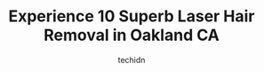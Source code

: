 ---
layout: ampstory
image: https://i0.wp.com/www.depkes.org/wp-content/uploads/2023/06/laser-hair-removal-0-in-oakland-ca-1685821150.jpeg?resize=640,853
author: techidn
featured: false
description: Discover the impressive array of Laser Hair Removal options in Oakland CA, where you can find 10 of the largest Laser Hair Removal establishments in the area. From renowned classics to hidde
title: Experience 10 Superb Laser Hair Removal in Oakland CA
cover:
   title: Experience 10 Superb Laser Hair Removal in Oakland CA
   subtitle: Rickpate
   background: https://www.depkes.org/wp-content/uploads/2023/06/laser-hair-removal-0-in-oakland-ca-1685821150.jpeg

pages: 
 - layout: thirds
   top: <h1>#1 LV Aesthetic Permanent Makeup</h1>
   bottom: "<p>Liane was amazing! She was super sweet, professional, and conversational. She took her time ensuring my brows were measured and designed well to fit my face and incorpora</p>"
   background: https://www.depkes.org/wp-content/uploads/2023/06/laser-hair-removal-1-in-oakland-ca-1685821151.jpeg
   backgroundblur: true
 - layout: thirds
   top: <h1>#2 The Brow N Beauty Lounge</h1>
   bottom: "<p>Ive been going to this threading salon for the past 2 years. I get my eyebrows threaded  every 2-3 months as I have thin eyebrow hairs and very sparse. I always ask fo</p>"
   background: https://www.depkes.org/wp-content/uploads/2023/06/laser-hair-removal-2-in-oakland-ca-1685821151.png
   cta:
      link: https://www.depkes.org/blog/experience-10-superb-laser-hair-removal-in-oakland-ca/
      text: Experience 10 Superb Laser Hair Removal in Oakland CA
 - layout: thirds
   top: <h1>#3 Cocoon Day Spa Rockridge</h1>
   bottom: "<p>5377 College Ave, Oakland, CA 94618, United States</p>"
   background: https://www.depkes.org/wp-content/uploads/2023/06/laser-hair-removal-3-in-oakland-ca-1685821151.jpeg
   cta:
      link: https://www.depkes.org/blog/experience-10-superb-laser-hair-removal-in-oakland-ca/
      text: Experience 10 Superb Laser Hair Removal in Oakland CA
 - layout: thirds
   top: <h1>#4 LaserAway</h1>
   bottom: "<p>5679 Bay St, Emeryville, CA 94608, United States</p>"
   background: https://images.unsplash.com/photo-1488554378835-f7acf46e6c98?ixlib=rb-4.0.3&ixid=MnwxMjA3fDB8MHxwaG90by1wYWdlfHx8fGVufDB8fHx8&auto=format&fit=crop&w=640&h=853&q=80
   cta:
      link: https://www.depkes.org/blog/experience-10-superb-laser-hair-removal-in-oakland-ca/
      text: Experience 10 Superb Laser Hair Removal in Oakland CA
 - layout: thirds
   top: <h1>#5 European Wax Center</h1>
   bottom: "<p>5820 College Ave, Oakland, CA 94618, United States</p>"
   background: https://images.unsplash.com/photo-1580610447943-1bfbef5efe07?ixlib=rb-4.0.3&ixid=MnwxMjA3fDB8MHxwaG90by1wYWdlfHx8fGVufDB8fHx8&auto=format&fit=crop&w=640&h=853&q=80
   cta:
      link: https://www.depkes.org/blog/experience-10-superb-laser-hair-removal-in-oakland-ca/
      text: Experience 10 Superb Laser Hair Removal in Oakland CA
 - layout: thirds
   top: <h1>#6 SkinSpirit Oakland - Montclair</h1>
   bottom: "<p>2017 Mountain Blvd, Oakland, CA 94611, United States</p>"
   background: https://images.unsplash.com/photo-1518640467707-6811f4a6ab73?ixlib=rb-4.0.3&ixid=MnwxMjA3fDB8MHxwaG90by1wYWdlfHx8fGVufDB8fHx8&auto=format&fit=crop&w=640&h=853&q=80
   cta:
      link: https://www.depkes.org/blog/experience-10-superb-laser-hair-removal-in-oakland-ca/
      text: Experience 10 Superb Laser Hair Removal in Oakland CA
 - layout: thirds
   top: <h1>#7 A Dose Of Ink</h1>
   bottom: "<p>4131-1/2 Piedmont Avenue, First Floor, Oakland, CA 94611, United States</p>"
   background: https://images.unsplash.com/photo-1553949345-eb786bb3f7ba?ixlib=rb-4.0.3&ixid=MnwxMjA3fDB8MHxwaG90by1wYWdlfHx8fGVufDB8fHx8&auto=format&fit=crop&w=640&h=853&q=80
   cta:
      link: https://www.depkes.org/blog/experience-10-superb-laser-hair-removal-in-oakland-ca/
      text: Experience 10 Superb Laser Hair Removal in Oakland CA
 - layout: thirds
   middle: Continue reading...
   background: https://images.unsplash.com/photo-1632260260864-caf7fde5ec36?ixlib=rb-4.0.3&ixid=MnwxMjA3fDB8MHxwaG90by1wYWdlfHx8fGVufDB8fHx8&auto=format&fit=crop&w=640&h=853&q=80
   cta:
      link: https://www.depkes.org/blog/experience-10-superb-laser-hair-removal-in-oakland-ca/
      text: Experience 10 Superb Laser Hair Removal in Oakland CA
      
---